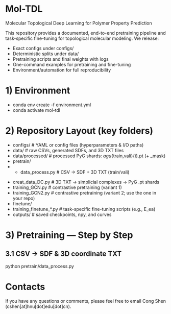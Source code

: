 # Mol-TDL
Molecular Topological Deep Learning for Polymer Property Prediction

This repository provides a documented, end-to-end pretraining pipeline and task-specific fine-tuning for topological molecular modeling. We release:
* Exact configs under configs/
* Deterministic splits under data/
* Pretraining scripts and final weights with logs
* One-command examples for pretraining and fine-tuning
* Environment/automation for full reproducibility

# 1) Environment
* conda env create -f environment.yml
* conda activate mol-tdl

# 2) Repository Layout (key folders)
- configs/              # YAML or config files (hyperparameters & I/O paths)   
- data/                  # raw CSVs, generated SDFs, and 3D TXT files   
- data/processed/        # processed PyG shards: <dataset>_agu_{train,vali}{i}.pt (+ _mask)   
- pretrain/  
-  + data_process.py      # CSV -> SDF + 3D TXT (train/vali)  
*   creat_data_DC.py     # 3D TXT -> simplicial complexes -> PyG .pt shards  
*   training_GCN.py      # contrastive pretraining (variant 1)  
*   training_GCN2.py     # contrastive pretraining (variant 2; use the one in your repo)  
* finetune/  
*   training_finetune_*.py  # task-specific fine-tuning scripts (e.g., E_ea)  
* outputs/               # saved checkpoints, npy, and curves  

# 3) Pretraining — Step by Step
## 3.1 CSV → SDF & 3D coordinate TXT
python pretrain/data_process.py

# Contacts
If you have any questions or comments, please feel free to email Cong Shen (cshen[at]hnu[dot]edu[dot]cn).

